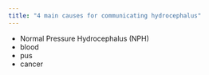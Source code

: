 ```yaml
---
title: "4 main causes for communicating hydrocephalus"
---
```

- Normal Pressure Hydrocephalus (NPH)
- blood
- pus
- cancer

